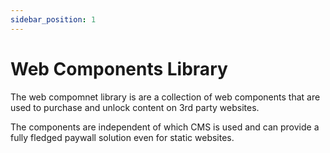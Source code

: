 ```yaml
---
sidebar_position: 1
---
```


# Web Components Library

The web compomnet library is are a collection of web components that are used to purchase and unlock content on 3rd party websites.

The components are independent of which CMS is used and can provide a fully fledged paywall solution even for static websites.
